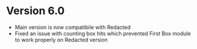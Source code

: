 # Version 6.0
- Main version is now compatibile with Redacted
- Fixed an issue with counting box hits which prevented First Box module to work properly on Redacted version